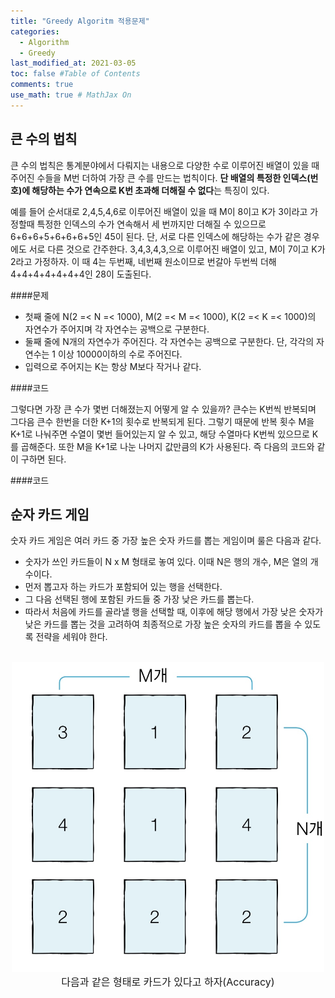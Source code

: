 ```yaml
---
title: "Greedy Algoritm 적용문제"
categories: 
  - Algorithm
  - Greedy 
last_modified_at: 2021-03-05
toc: false #Table of Contents
comments: true
use_math: true # MathJax On
---
```


## 큰 수의 법칙

큰 수의 법칙은 통계분야에서 다뤄지는 내용으로 다양한 수로 이루어진 배열이 있을 때 주어진 수들을 M번 더하여 가장 큰 수를 만드는 법칙이다. **단 배열의 특정한 인덱스(번호)에 해당하는 수가 연속으로 K번 초과해 더해질 수 없다**는 특징이 있다.

예를 들어 순서대로 2,4,5,4,6로 이루어진 배열이 있을 때 M이 8이고 K가 3이라고 가정할때 특정한 인덱스의 수가 연속해서 세 번까지만 더해질 수 있으므로 6+6+6+5+6+6+6+5인 45이 된다. 단, 서로 다른 인덱스에 해당하는 수가 같은 경우에도 서로 다른 것으로 간주한다. 3,4,3,4,3,으로 이루어진 배열이 있고, M이 7이고 K가 2라고 가정하자. 이 때 4는 두번째, 네번째 원소이므로 번갈아 두번씩 더해 4+4+4+4+4+4+4인 28이 도출된다.

####문제
- 첫째 줄에 N(2 =< N =< 1000), M(2 =< M =< 1000), K(2 =< K =< 1000)의 자연수가 주어지며 각 자연수는 공백으로 구분한다.
- 둘째 줄에 N개의 자연수가 주어진다. 각 자연수는 공백으로 구분한다. 단, 각각의 자연수는 1 이상 10000이하의 수로 주어진다.
- 입력으로 주어지는 K는 항상 M보다 작거나 같다.

####코드

그렇다면 가장 큰 수가 몇번 더해졌는지 어떻게 알 수 있을까? 큰수는 K번씩 반복되며 그다음 큰수 한번을 더한 K+1의 횟수로 반복되게 된다. 그렇기 때문에 반복 횟수 M을 K+1로 나눠주면 수열이 몇번 들어있는지 알 수 있고, 해당 수열마다 K번씩 있으므로 K를 곱해준다. 또한 M을 K+1로 나눈 나머지 값만큼의 K가 사용된다. 즉 다음의 코드와 같이 구하면 된다.

####코드

## 순자 카드 게임

숫자 카드 게임은 여러 카드 중 가장 높은 숫자 카드를 뽑는 게임이며 룰은 다음과 같다.
- 숫자가 쓰인 카드들이 N x M 형태로 놓여 있다. 이때 N은 행의 개수, M은 열의 개수이다.
- 먼저 뽑고자 하는 카드가 포함되어 있는 행을 선택한다.
- 그 다음 선택된 행에 포함된 카드들 중 가장 낮은 카드를 뽑는다.
- 따라서 처음에 카드를 골라낼 행을 선택할 때, 이후에 해당 행에서 가장 낮은 숫자가 낮은 카드를 뽑는 것을 고려하여 최종적으로 가장 높은 숫자의 카드를 뽑을 수 있도록 전략을 세워야 한다.

<br>
<center><img src="/assets/images/greedy2_1.jpg" width="500" ></center>
<center><font size="3em">다음과 같은 형태로 카드가 있다고 하자(Accuracy)</font></center>
<br>

